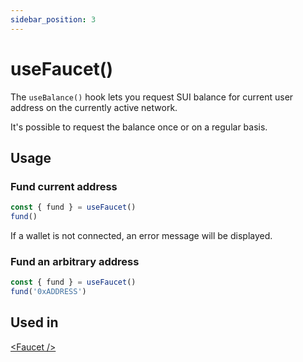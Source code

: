 ```yaml
---
sidebar_position: 3
---
```


# useFaucet()

The `useBalance()` hook lets you request SUI balance for current user address on the currently active network.

It's possible to request the balance once or on a regular basis.

## Usage

### Fund current address

```ts title="MyComponent.tsx"
const { fund } = useFaucet()
fund()
```

If a wallet is not connected, an error message will be displayed.

### Fund an arbitrary address

```ts title="MyComponent.tsx"
const { fund } = useFaucet()
fund('0xADDRESS')
```

## Used in

[\<Faucet \/\>](../components/faucet.md)
